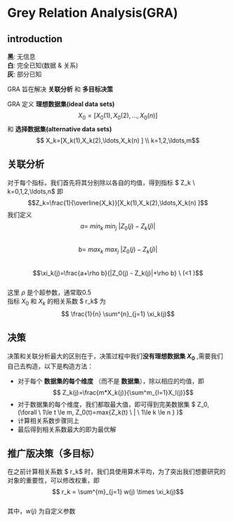 # Grey Relation Analysis(GRA)
## introduction
**黑**: 无信息  
**白**: 完全已知(数据 & 关系)  
**灰**: 部分已知

GRA 旨在解决 **关联分析** 和 **多目标决策**

GRA 定义 **理想数据集(ideal data sets)** $$ X_0=[ X_0(1),X_0(2),\ldots,X_0(n) ]$$
和 **选择数据集(alternative data sets)** $$ X_k=[X_k(1),X_k(2),\ldots,X_k(n) ] \\ k=1,2,\ldots,m$$  
## 关联分析
对于每个指标，我们首先将其分别除以各自的均值，得到指标 $ Z_k \ k=0,1,2,\ldots,n$ 即  
$$Z_k=\frac{1}{\overline{X_k}}[X_k(1),X_k(2),\ldots,X_k(n) ]$$
我们定义
$$a=\ min_k \ min_j \ |Z_0(j) - Z_k(j)|$$  
$$b=\ max_k \ max_j \ |Z_0(j) - Z_k(j)|$$  
$$\xi_k(j)=\frac{a+\rho  b}{|Z_0(j) - Z_k(j)|+\rho  b} \ (<1 )$$  
这里 $\rho$ 是个超参数，通常取0.5  
指标 $X_0$ 和 $X_k$ 的相关系数 $ r_k$ 为  
$$ \frac{1}{n} \sum^{n}_{j=1} \xi_k(j)$$

## 决策  
决策和关联分析最大的区别在于，决策过程中我们**没有理想数据集 $X_0$** ,需要我们自己去构造，以下是构造方法：  
- 对于每个 **数据集的每个维度** （而不是 **数据集**），除以相应的均值，即  
$$ Z_k(j)=\frac{m*X_k(j)}{\sum^m_{l=1}X_l(j)}$$   
-  对于数据集的每个维度，我们都取最大值，即可得到完美数据集 $ Z_0, (\forall \ 1\le t \le m, Z_0(t)=max\{Z_k(t) \ | \ 1\le k \le n \} )$  
-  计算相关系数步骤同上  
- 最后得到相关系数最大的即为最优解  
## 推广版决策（多目标） 
在之前计算相关系数 $ r_k$ 时，我们具使用算术平均，为了突出我们想要研究的对象的重要性，可以修改权重，即
$$ r_k = \sum^{m}_{j=1} w(j) \times \xi_k(j)$$  
其中，$w(j)$ 为自定义参数





